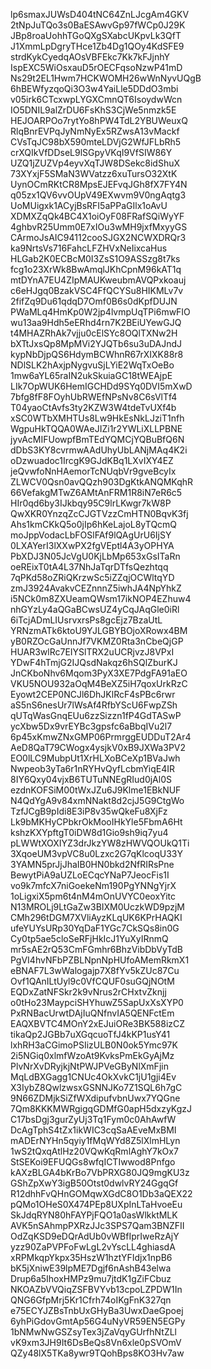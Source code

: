 lp6smaxJUWsD404tNC64ZnLJcgAm4GKV
2tNpJuTQo3s0BaESAwvGp97fWCp0J29K
JBp8roaUohhTGoQXgSXabcUKpvLk3QfT
J1XmmLpDgryTHce1Zb4Dg1QOy4KdSFE9
strdKykCyedqAOsVBFEkc7Kk7kFJjnhY
IspEXC5WiOsxauD5rOECFqsoNzwP41mD
Ns29t2EL1Hwm7HCKWOMH26wWnNyvUQgB
6hBEWfyzqoQi3O3w4YaiLle5DDdO3mbi
v05irk6CTcxwpLYGXCmnQT6IsoydwWcn
IO5DNIL9alZrDU6FsKhS3CjWe5nmzk5E
HEJOARPOo7rytYo8hPW4TdL2YBUWeuxQ
RlqBnrEVPqJyNmNyEx5RZwsA13vMackf
CVsTqJC98bX590mteLDVjG2WfJFLbRh5
crXQIkVfDDseL9lSGpyVKqI9VfSIW86Y
UZQ1jZUZVp4eyvXqTJW8DSekc8idShuX
73XYxjF5SMaN3WVatzz6xuTursO32XtK
UynOCmRKtCR8MpsEJEFvqJGh8fX7FY4N
q05zx1QV6vvOUpV49EXwvm9V0ngAqtg3
UoMUigxk1ACyjBsRFI5aPPaGIlx1oAvU
XDMXZqQk4BC4X1oiOyF08FRafSQiWyYF
4ghbvR25Umm0E7xIOu3wMH9jxfMxyyGS
CArmoJsAIC94112cooSJGX2NCWXDRQr3
ka9NrtsVs716FahcLFZHVxNeIixcaHus
HLGab2K0ECBcM0I3ZsS1O9ASSzg8t7ks
fcg1o23XrWk8BwAmqlJKhCpnM96kAT1q
mtDYnA7EU4ZIpMAUKweubmAVQPxkoauj
c6eHJgq0BzakVSC4FfQCYSu8HIKMLv7v
2fifZq9Du61qdqD7Omf0B6s0dKpfDUJN
PWaMLq4HmKp0W2jp4lvmpUqTPi6mwFIO
wu13aa9Hdh5eERhd4rn7K2BEiUYewGJQ
t4MHAZRhAk7vjju0cElSYc8OQlTXNw2H
bXTtJxsQp8MpMVi2YJQTb6su3uDAJndJ
kypNbDjpQS6HdymBCWhnR67rXIXK88r8
NDlSLK2hAxjpNygvuSjLYiE2WqTxOeBo
1mw6aYL65raIN2ukSkuiaGC18tWEAjpE
LIk7OpWUK6HemIGCHDd9SYq0DVI5mXwD
7bfg8fF8FOyhUbRWEfNPsNv8C6sVlTf4
T04yaoCtAvfs3ty2KZW3W4tdeTvUXf4b
xSC0WTbXMHTUs8Lw9HkEsNkLJziT1nfh
WgpuHkTQQA0WAeJIZi1r2YWLiXLLPBNE
jyvAcMIFUowpfBmTEdYQMCjYQBuBfQ6N
dDbS3KY8cvrmwAAdUhyUbLANjMAq4K2i
oDzwuadoc1IrcgK9GJdKBq1LXvIXY4EZ
jeQvwfoNnHAemorTcNUqbVr9gveBcyIx
ZLWCV0Qsn0avQQzh903DgKtkANQMKqhR
66VefakgMTwZ6AMtAnFRM1R8iN7eR6c5
HIr0qd6by3IJkbqy95C9lrLKwgr7kW8P
QwXKR0YnzqZcCJGTVzzCmHTN0BqvK3fj
Ahs1kmCKkQ5o0jIp6hKeLajoL8yTQcmQ
moJppVodacLbFOSlFAf9lQAgUrU6IjSY
0LXAYerI3lXXwPX2fgVEptl4A3yOPHYA
PbXDJ3N05JcVgU0KjLbMp653xGsITaRn
oeREixT0tA4L37NhJaTqrDTfsQezhtqq
7qPKd58oZRiQKrzwSc5iZZqjOCWltqYD
zmJ3924AvakvCEZnnnZ5iwhJA4NpYhkZ
i5NCk0m8ZXUeamQWsm17ikNOP4EZhuw4
nhGYzLy4aQGaBCwsUZ4yCqJAqGle0iRl
6iTcjADmLIUsrvxrsPs8gcEjz7BzaUtL
YRNzmATk6ktoU9YJLGBYBOjoXRowx4BM
yB0RZOcGaUnnJf7VKMZ0Rta3nCbeQjGP
HUAR3wlRc7EIYSlTRX2uUCRjvzJ8VPxI
YDwF4hTmjG2IJQsdNakqz6hSQlZburKJ
JnCKboNhv6Mqom3PyX3XE7PdgFA91aEO
VKU5NOU932aOqM4BeXZ5iH7qoxUrkRzC
Eyowt2CEP0NCJl6DhJKlRcF4sPBc6rwr
aS5nS6nesUr7lWsAf4RfbYScU6FwpZSh
qUTqWasGnqEUu6zzSizzn1fP4GdTASwP
ycXbw5Dx9vrEYBc3gpsfc6aBbqIVu2l7
6p45xKmwZNxGMP06PrmrggEUDDuT2Ar4
AeD8QaT79CWogx4ysjkV0xB9JXWa3PV2
EO0lLC9MubpUt1XrHLXoBCeXp1BVaJwh
Nwpeob3yTa6r1nRYHvQyfLcbmYiqE4IR
8IY6Qxy04vjxB6TUTuNNEgRIud0jAl0S
ezdnKOFSiM00tWxJZu6J9Klme1EBkNUF
N4QdYgA9v84xmNNakt8d2cjJ5G9CtgWo
TzfJCgB9pIdi8E3iP8v35wQkeFu8XjFz
Lk9bMKHyCPbkrOkMooIHkYle5FbmA6Ht
kshzKXYpftgT0iDW8d1Gio9sh9iq7yu4
pLWWtXOXIYZ3drJkzYW8zHWVQOUkQ1Ti
3XqoeUM3vpVC8u0Lzxc2G7qKlcoqU33Y
3YAMN5prJjJhaIB0HN0bkd2NfRIRsPne
BewytPiA9aUZLoECqcYNaP7JeocFis1I
vo9k7mfcX7niGoekeNm190PgYNNgYjrX
1oLigxiX5pm6t4nM4mOnUVYC0eoxYitc
N13MROLj9LtGaZw3BIXM0UczkWD9pzjM
CMh296tDGM7XVliAyzKLqUK6KPrHAQKI
ufeYUYsURp30YqDaF1YGc7CkSQs8in0G
Cy0tp5ae5cloSeRFjHkIcJ1YuXyIRnmQ
mr5sAE2rQ53CmFGmhr6BhzVibDbVyTdB
PgVI4hvNFbPZBLNpnNpHUfoAMemRkmX1
eBNAF7L3wWalogajp7X8fYv5kZUc87Cu
Ovf1QAnILtUyl9c0VfCQUF0suGQjNOtM
EQDxZatNFSkr2k9vNrus2rCHxtvZknjj
o0tHo23MaypciSHYhuwZ5SapUxXsXYP0
PxRNBacUrwtDAjIuQNfnvIA5QENFctEm
EAQXBVTC4MOnY2xEJuiORe3BK588izCZ
tikaQp2JGBb7uXGqcuoTfJ4kKP1usY41
lxhRH3aCGimoPSIizULB0N0ok5Ymc97K
2i5NGiq0xlmfWzoAt9KvksPmEkGyAjMz
PlvNrXvDRyjkjNtPWJPVeGByNlXmFjin
MqLdBXGagg1CNUc4OkXvkC1jU1gji4Ev
X3IybZ8QwlzwsxGSNNJKo7Z1SQL6h7gC
9N66ZDMjkSiZfWXdipufvbnUwx7YQGne
7Qm8KKKMWRgigqGDMfG0apH5dxzyKgzJ
C17bsDgj3gurZyUj3Tq1Fym0c0AhAwfW
DcAgTphS4tZx1ikWIC3cqSaAEveMxBMI
mADErNYHn5qyiy1fMqWYd8Z5lXlmHLyn
1wS2tQxqAtlHz20VQwKqRmlAghY7kOx7
StSEKoi9EFUQGs8wfqICTIwwod8Pnfgo
kAXzBLGA4bKrBo7VbPRXG80JQ9mgKU3z
GShZpXwY3igB50Otst0dwlvRY24GgqGf
R12dhhFvQHnGOMqwXGdC8O1Db3aQEX22
pQMo1OHeS0X474PEp8UXpInLTaHvoeEu
SkJdqRYN80hFAYPjFQO1a0asWlkktMLK
AVK5nSAhmpPXRzJJc3SPS7Qam3BNZFII
OdZqKSD9eDQrAdUb0vWBfIprIweRzAjY
yzz90ZaPVPFoFwLgL2vYscLL4ghiasdA
xRPMkqpYkpx35HszW1hztYFIdjx1npB6
bK5jXniwE39lpME7Dgjf6nAshB43elwa
Drup6a5IhoxHMPz9mu7jtdK1gZiFCbuz
NKOAZbVVQiqZSFBVYvb13cpoLZPDW1In
QNG6GfpMrj5Kr1Cfrh74oIKgFnK327qn
e75ECYJZBsTnbUxGHyBa3UwxDaeGpoej
6yhPiGdovGmtAp56G4uNyVR59EN5EGPy
1bNMwNwGSZsyTex3jZaVqyGUrfhNtZLl
vK9xm3JH9It6DsBeQs8Vn6xle0pSVOmV
QZy48lX5TKa8ywr9TQohBps8KO3Hv7aw
